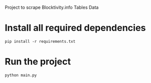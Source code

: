 Project to scrape Blocktivity.info Tables Data

# Install all required dependencies

`pip install -r requirements.txt`

# Run the project

`python main.py`
